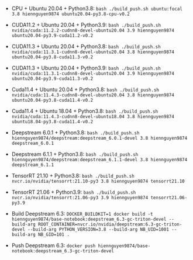 - CPU + Ubuntu 20.04 + Python3.8: `bash ./build_push.sh ubuntu:focal 3.8 hiennguyen9874 ubuntu20.04-py3.8-cpu-v0.2`

- CUDA11.2 + Ubuntu 20.04 + Python3.9: `bash ./build_push.sh nvidia/cuda:11.2.2-cudnn8-devel-ubuntu20.04 3.9 hiennguyen9874 ubuntu20.04-py3.9-cuda11.2-v0.2`

- CUDA11.3 + Ubuntu 20.04 + Python3.8: `bash ./build_push.sh nvidia/cuda:11.3.1-cudnn8-devel-ubuntu20.04 3.8 hiennguyen9874 ubuntu20.04-py3.8-cuda11.3-v0.2`

- CUDA11.3 + Ubuntu 20.04 + Python3.9: `bash ./build_push.sh nvidia/cuda:11.3.1-cudnn8-devel-ubuntu20.04 3.9 hiennguyen9874 ubuntu20.04-py3.9-cuda11.3-v0.2`

- Cuda11.4 + Ubuntu 20.04 + Python3.8: `bash ./build_push.sh nvidia/cuda:11.4.3-cudnn8-devel-ubuntu20.04 3.8 hiennguyen9874 ubuntu20.04-py3.8-cuda11.4-v0.2`

- Cuda11.4 + Ubuntu 18.04 + Python3.8: `bash ./build_push.sh nvidia/cuda:11.4.3-cudnn8-devel-ubuntu18.04 3.8 hiennguyen9874 ubuntu18.04-py3.8-cuda11.4-v0.2`

- Deepstream 6.0.1 + Python3.8: `bash ./build_push.sh hiennguyen9874/deepstream:deepstream_6.0.1-devel 3.8 hiennguyen9874 deepstream_6.0.1`

- Deepstream 6.1.1 + Python3.8: `bash ./build_push.sh hiennguyen9874/deepstream:deepstream_6.1.1-devel 3.8 hiennguyen9874 deepstream_6.1.1`

- TensorRT 21.10 + Python3.8: `bash ./build_push.sh nvcr.io/nvidia/tensorrt:21.10-py3 3.8 hiennguyen9874 tensorrt21.10`

- TensorRT 21.06 + Python3.9: `bash ./build_push.sh nvcr.io/nvidia/tensorrt:21.06-py3 3.9 hiennguyen9874 tensorrt21.06-py3.9`

- Build Deepstream 6.3: `DOCKER_BUILDKIT=1 docker build -t hiennguyen9874/base-notebook:deepstream_6.3-gc-triton-devel --build-arg ROOT_CONTAINER=nvcr.io/nvidia/deepstream:6.3-gc-triton-devel --build-arg PYTHON_VERSION=3.8 --build-arg NB_UID=1001 --build-arg NB_GID=101 .`
- Push Deepstream 6.3: `docker push hiennguyen9874/base-notebook:deepstream_6.3-gc-triton-devel`
